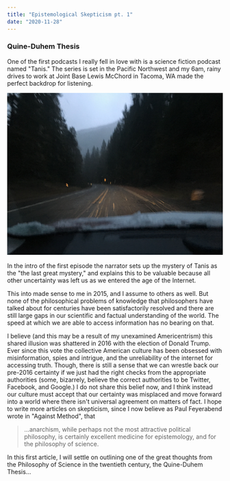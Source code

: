 ```yaml
---
title: "Epistemological Skepticism pt. 1"
date: "2020-11-28"
---
```


### Quine-Duhem Thesis

One of the first podcasts I really fell in love with is a science fiction podcast named "Tanis." The series is set in the Pacific Northwest and my 6am, rainy drives to work at Joint Base Lewis McChord in Tacoma, WA made the perfect backdrop for listening. 

![Driving Near Enumclaw](../images/2020_11_10_Epistemological_Skepticism_pt_1/Drive.jpg)

In the intro of the first episode the narrator sets up the mystery of Tanis as the "the last great mystery," and explains this to be valuable because all other uncertainty was left us as we entered the age of the Internet. 

This into made sense to me in 2015, and I assume to others as well. But none of the philosophical problems of knowledge that philosophers have talked about for centuries have been satisfactorily resolved and there are still large gaps in our scientific and factual understanding of the world. The speed at which we are able to access information has no bearing on that. 

I believe (and this may be a result of my unexamined Americentrism) this shared illusion was shattered in 2016 with the election of Donald Trump. Ever since this vote the collective American culture has been obsessed with misinformation, spies and intrigue, and the unreliability of the internet for accessing truth. Though, there is still a sense that we can wrestle back our pre-2016 certainty if we just had the right checks from the appropriate authorities (some, bizarrely, believe the correct authorities to be Twitter, Facebook, and Google.) I do not share this belief now, and I think instead our culture must accept that our certainty was misplaced and move forward into a world where there isn't universal agreement on matters of fact. I hope to write more articles on skepticism, since I now believe as Paul Feyerabend wrote in "Against Method", that 

> ...anarchism, while perhaps not the most attractive political philosophy, is certainly excellent medicine for epistemology, and for the philosophy of science.

In this first article, I will settle on outlining one of the great thoughts from the Philosophy of Science in the twentieth century, the Quine-Duhem Thesis...
